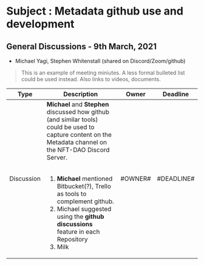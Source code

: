 # Subject : Metadata github use and development

## General Discussions - 9th March, 2021
* Michael Yagi, Stephen Whitenstall (shared on Discord/Zoom/github)
 
> This is an example of meeting miniutes. A less formal bulleted list could be used instead. Also links to videos, documents.

Type | Description | Owner | Deadline
---- | ---- | ---- | ----
Discussion | **Michael** and **Stephen** discussed how github (and similar tools) could be used to capture content on the Metadata channel on the NFT-DAO Discord Server.<br><br><ol><li>**Michael** mentioned Bitbucket(?), Trello as tools to complement github.</li><li>Michael suggested using the **github discussions** feature in each Repository</li><li>Milk</li></ol> | #OWNER# | #DEADLINE#

